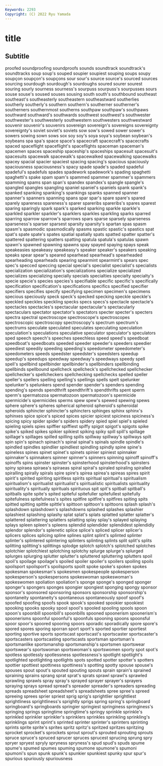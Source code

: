 ```yaml
---
Keywords: 2293
Copyright: (C) 2022 Ryu Yamada
---
```



# title

## Subtitle
proofed soundproofing soundproofs sounds soundtrack soundtrack's soundtracks soup soup's souped
soupier soupiest souping soups soupy soupçon soupçon's soupçons sour sour's
source source's sourced sources sourcing sourdough sourdough's sourdoughs soured sourer
sourest souring sourly sourness sourness's sourpuss sourpuss's sourpusses sours souse
souse's soused souses sousing south south's southbound southeast southeast's southeasterly
southeastern southeastward southerlies southerly southerly's southern southern's southerner southerner's southerners
southernmost southerns southpaw southpaw's southpaws southward southward's southwards southwest southwest's
southwester southwester's southwesterly southwestern southwesters southwestward souvenir souvenir's souvenirs sovereign
sovereign's sovereigns sovereignty sovereignty's soviet soviet's soviets sow sow's sowed
sower sower's sowers sowing sown sows sox soy soy's soya
soya's soybean soybean's soybeans spa spa's space space's spacecraft spacecraft's
spacecrafts spaced spaceflight spaceflight's spaceflights spaceman spaceman's spacemen spaces spaceship
spaceship's spaceships spacesuit spacesuit's spacesuits spacewalk spacewalk's spacewalked spacewalking spacewalks
spacey spacial spacier spaciest spacing spacing's spacious spaciously spaciousness spaciousness's
spacy spade spade's spaded spadeful spadeful's spadefuls spades spadework spadework's
spading spaghetti spaghetti's spake spam spam's spammed spammer spammer's spammers
spamming spams span span's spandex spandex's spangle spangle's spangled spangles
spangling spaniel spaniel's spaniels spank spank's spanked spanking spanking's spankings
spanks spanned spanner spanner's spanners spanning spans spar spar's spare
spare's spared sparely spareness spareness's sparer spareribs spareribs's spares sparest
sparing sparingly spark spark's sparked sparking sparkle sparkle's sparkled sparkler
sparkler's sparklers sparkles sparkling sparks sparred sparring sparrow sparrow's sparrows
spars sparse sparsely sparseness sparseness's sparser sparsest sparsity sparsity's spartan
spas spasm spasm's spasmodic spasmodically spasms spastic spastic's spastics spat
spat's spate spate's spates spatial spatially spats spatted spatter spatter's
spattered spattering spatters spatting spatula spatula's spatulas spawn spawn's spawned
spawning spawns spay spayed spaying spays speak speakeasies speakeasy speakeasy's
speaker speaker's speakers speaking speaks spear spear's speared spearhead spearhead's
spearheaded spearheading spearheads spearing spearmint spearmint's spears spec spec's specced
speccing special special's specialist specialist's specialists specialization specialization's specializations specialize
specialized specializes specializing specially specials specialties specialty specialty's specie specie's
species species's specifiable specific specific's specifically specification specification's specifications specifics
specified specifier specifiers specifies specify specifying specimen specimen's specimens specious
speciously speck speck's specked specking speckle speckle's speckled speckles speckling
specks specs specs's spectacle spectacle's spectacles spectacles's spectacular spectacular's spectacularly
spectaculars spectator spectator's spectators specter specter's specters spectra spectral spectroscope
spectroscope's spectroscopes spectroscopic spectroscopy spectroscopy's spectrum spectrum's spectrums speculate speculated
speculates speculating speculation speculation's speculations speculative speculator speculator's speculators sped
speech speech's speeches speechless speed speed's speedboat speedboat's speedboats speeded
speeder speeder's speeders speedier speediest speedily speeding speeding's speedometer speedometer's
speedometers speeds speedster speedster's speedsters speedup speedup's speedups speedway speedway's
speedways speedy spell spell's spellbind spellbinder spellbinder's spellbinders spellbinding spellbinds
spellbound spellcheck spellcheck's spellchecked spellchecker spellchecker's spellcheckers spellchecking spellchecks spelled
speller speller's spellers spelling spelling's spellings spells spelt spelunker spelunker's
spelunkers spend spender spender's spenders spending spending's spends spendthrift spendthrift's
spendthrifts spent sperm sperm's spermatozoa spermatozoon spermatozoon's spermicide spermicide's spermicides
sperms spew spew's spewed spewing spews sphere sphere's spheres spherical
spheroid spheroid's spheroidal spheroids sphincter sphincter's sphincters sphinges sphinx sphinx's
sphinxes spice spice's spiced spices spicier spiciest spiciness spiciness's spicing
spicy spider spider's spiders spidery spied spiel spiel's spieled spieling
spiels spies spiffier spiffiest spiffy spigot spigot's spigots spike spike's
spiked spikes spikier spikiest spiking spiky spill spill's spillage spillage's
spillages spilled spilling spills spillway spillway's spillways spilt spin spin's
spinach spinach's spinal spinal's spinals spindle spindle's spindled spindles spindlier
spindliest spindling spindly spine spine's spineless spines spinet spinet's spinets
spinier spiniest spinnaker spinnaker's spinnakers spinner spinner's spinners spinning spinoff
spinoff's spinoffs spins spinster spinster's spinsterhood spinsterhood's spinsters spiny spiraea
spiraea's spiraeas spiral spiral's spiraled spiraling spiralled spiralling spirally spirals
spire spire's spirea spirea's spireas spires spirit spirit's spirited spiriting
spiritless spirits spiritual spiritual's spiritualism spiritualism's spiritualist spiritualist's spiritualistic spiritualists
spirituality spirituality's spiritually spirituals spirituous spit spit's spitball spitball's spitballs
spite spite's spited spiteful spitefuller spitefullest spitefully spitefulness spitefulness's spites
spitfire spitfire's spitfires spiting spits spitted spitting spittle spittle's spittoon
spittoon's spittoons splash splash's splashdown splashdown's splashdowns splashed splashes splashier
splashiest splashing splashy splat splat's splats splatted splatter splatter's splattered
splattering splatters splatting splay splay's splayed splaying splays spleen spleen's
spleens splendid splendider splendidest splendidly splendor splendor's splenetic splice splice's
spliced splicer splicer's splicers splices splicing spline splines splint splint's
splinted splinter splinter's splintered splintering splinters splinting splints split split's
splits splitting splitting's splittings splodge splotch splotch's splotched splotches splotchier
splotchiest splotching splotchy splurge splurge's splurged splurges splurging splutter splutter's
spluttered spluttering splutters spoil spoil's spoilage spoilage's spoiled spoiler spoiler's
spoilers spoiling spoils spoilsport spoilsport's spoilsports spoilt spoke spoke's spoken
spokes spokesman spokesman's spokesmen spokespeople spokesperson spokesperson's spokespersons spokeswoman spokeswoman's
spokeswomen spoliation spoliation's sponge sponge's sponged sponger sponger's spongers sponges
spongier spongiest sponging spongy sponsor sponsor's sponsored sponsoring sponsors sponsorship
sponsorship's spontaneity spontaneity's spontaneous spontaneously spoof spoof's spoofed spoofing spoofs
spook spook's spooked spookier spookiest spooking spooks spooky spool spool's
spooled spooling spools spoon spoon's spoonbill spoonbill's spoonbills spooned spoonerism
spoonerism's spoonerisms spoonful spoonful's spoonfuls spooning spoons spoonsful spoor spoor's
spoored spooring spoors sporadic sporadically spore spore's spored spores sporing
sporran sport sport's sported sportier sportiest sporting sportive sports sportscast
sportscast's sportscaster sportscaster's sportscasters sportscasting sportscasts sportsman sportsman's sportsmanlike sportsmanship
sportsmanship's sportsmen sportswear sportswear's sportswoman sportswoman's sportswomen sporty spot spot's
spotless spotlessly spotlessness spotlessness's spotlight spotlight's spotlighted spotlighting spotlights spots
spotted spotter spotter's spotters spottier spottiest spottiness spottiness's spotting spotty
spouse spouse's spouses spout spout's spouted spouting spouts sprain sprain's
sprained spraining sprains sprang sprat sprat's sprats sprawl sprawl's sprawled
sprawling sprawls spray spray's sprayed sprayer sprayer's sprayers spraying sprays
spread spread's spreader spreader's spreaders spreading spreads spreadsheet spreadsheet's spreadsheets
spree spree's spreed spreeing sprees sprier spriest sprig sprig's sprightlier
sprightliest sprightliness sprightliness's sprightly sprigs spring spring's springboard springboard's springboards
springier springiest springiness springiness's springing springs springtime springtime's springy sprinkle
sprinkle's sprinkled sprinkler sprinkler's sprinklers sprinkles sprinkling sprinkling's sprinklings sprint
sprint's sprinted sprinter sprinter's sprinters sprinting sprints sprite sprite's sprites
spritz spritz's spritzed spritzes spritzing sprocket sprocket's sprockets sprout sprout's
sprouted sprouting sprouts spruce spruce's spruced sprucer spruces sprucest sprucing
sprung spry spryer spryest spryly spryness spryness's spud spud's spuds
spume spume's spumed spumes spuming spumone spumone's spumoni spumoni's spun
spunk spunk's spunkier spunkiest spunky spur spur's spurious spuriously spuriousness

